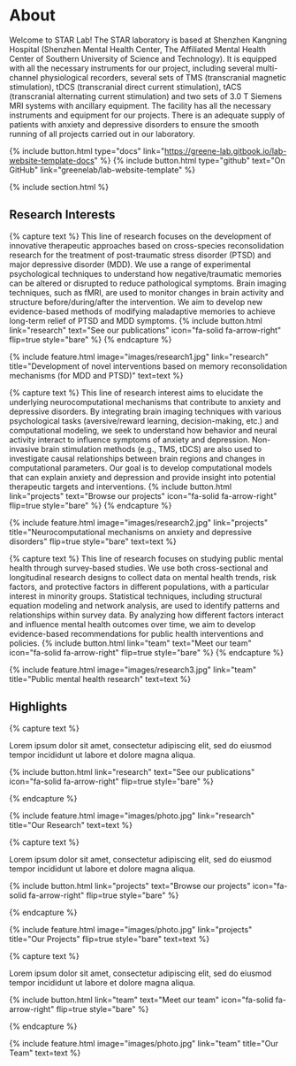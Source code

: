 ---
---

# About
Welcome to STAR Lab! The STAR laboratory is based at Shenzhen Kangning Hospital (Shenzhen Mental Health Center, The Affiliated Mental Health Center of Southern University of Science and Technology). It is equipped with all the necessary instruments for our project, including several multi-channel physiological recorders, several sets of TMS (transcranial magnetic stimulation), tDCS (transcranial direct current stimulation), tACS (transcranial alternating current stimulation) and two sets of 3.0 T Siemens MRI systems with ancillary equipment. The facility has all the necessary instruments and equipment for our projects. There is an adequate supply of patients with anxiety and depressive disorders to ensure the smooth running of all projects carried out in our laboratory.

{%
  include button.html
  type="docs"
  link="https://greene-lab.gitbook.io/lab-website-template-docs"
%}
{%
  include button.html
  type="github"
  text="On GitHub"
  link="greenelab/lab-website-template"
%}

{% include section.html %}

## Research Interests
{%
  capture text
%}
This line of research focuses on the development of innovative therapeutic approaches based on cross-species reconsolidation research for the treatment of post-traumatic stress disorder (PTSD) and major depressive disorder (MDD). We use a range of experimental psychological techniques to understand how negative/traumatic memories can be altered or disrupted to reduce pathological symptoms. Brain imaging techniques, such as fMRI, are used to monitor changes in brain activity and structure before/during/after the intervention. We aim to develop new evidence-based methods of modifying maladaptive memories to achieve long-term relief of PTSD and MDD symptoms.
{%
  include button.html
  link="research"
  text="See our publications"
  icon="fa-solid fa-arrow-right"
  flip=true
  style="bare"
%}
{%
  endcapture
%}

{%
  include feature.html
  image="images/research1.jpg"
  link="research"
  title="Development of novel interventions based on memory reconsolidation mechanisms (for MDD and PTSD)"
  text=text
%}

{%
  capture text
%}
This line of research interest aims to elucidate the underlying neurocomputational mechanisms that contribute to anxiety and depressive disorders. By integrating brain imaging techniques with various psychological tasks (aversive/reward learning, decision-making, etc.) and computational modeling, we seek to understand how behavior and neural activity interact to influence symptoms of anxiety and depression. Non-invasive brain stimulation methods (e.g., TMS, tDCS) are also used to investigate causal relationships between brain regions and changes in computational parameters. Our goal is to develop computational models that can explain anxiety and depression and provide insight into potential therapeutic targets and interventions.
{%
  include button.html
  link="projects"
  text="Browse our projects"
  icon="fa-solid fa-arrow-right"
  flip=true
  style="bare"
%}
{%
  endcapture
%}

{%
  include feature.html
  image="images/research2.jpg"
  link="projects"
  title="Neurocomputational mechanisms on anxiety and depressive disorders"
  flip=true
  style="bare"
  text=text
%}

{%
  capture text
%}
This line of research focuses on studying public mental health through survey-based studies. We use both cross-sectional and longitudinal research designs to collect data on mental health trends, risk factors, and protective factors in different populations, with a particular interest in minority groups. Statistical techniques, including structural equation modeling and network analysis, are used to identify patterns and relationships within survey data. By analyzing how different factors interact and influence mental health outcomes over time, we aim to develop evidence-based recommendations for public health interventions and policies.
{%
  include button.html
  link="team"
  text="Meet our team"
  icon="fa-solid fa-arrow-right"
  flip=true
  style="bare"
%}
{%
  endcapture
%}

{%
  include feature.html
  image="images/research3.jpg"
  link="team"
  title="Public mental health research"
  text=text
%}

## Highlights

{% capture text %}

Lorem ipsum dolor sit amet, consectetur adipiscing elit, sed do eiusmod tempor incididunt ut labore et dolore magna aliqua.

{%
  include button.html
  link="research"
  text="See our publications"
  icon="fa-solid fa-arrow-right"
  flip=true
  style="bare"
%}

{% endcapture %}

{%
  include feature.html
  image="images/photo.jpg"
  link="research"
  title="Our Research"
  text=text
%}

{% capture text %}

Lorem ipsum dolor sit amet, consectetur adipiscing elit, sed do eiusmod tempor incididunt ut labore et dolore magna aliqua.

{%
  include button.html
  link="projects"
  text="Browse our projects"
  icon="fa-solid fa-arrow-right"
  flip=true
  style="bare"
%}

{% endcapture %}

{%
  include feature.html
  image="images/photo.jpg"
  link="projects"
  title="Our Projects"
  flip=true
  style="bare"
  text=text
%}

{% capture text %}

Lorem ipsum dolor sit amet, consectetur adipiscing elit, sed do eiusmod tempor incididunt ut labore et dolore magna aliqua.

{%
  include button.html
  link="team"
  text="Meet our team"
  icon="fa-solid fa-arrow-right"
  flip=true
  style="bare"
%}

{% endcapture %}

{%
  include feature.html
  image="images/photo.jpg"
  link="team"
  title="Our Team"
  text=text
%}
